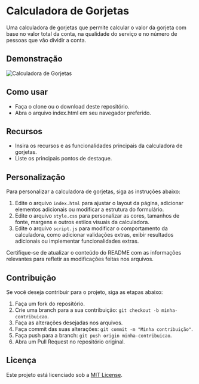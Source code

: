 # Calculadora de Gorjetas

Uma calculadora de gorjetas que permite calcular o valor da gorjeta com base no valor total da conta, na qualidade do serviço e no número de pessoas que vão dividir a conta.

## Demonstração

![Calculadora de Gorjetas](https://github.com/userThaliaoliveira/gorgetas/assets/97253671/efb42b96-9de1-4877-b6b4-af0b6bebad4a)

## Como usar

- Faça o clone ou o download deste repositório.
- Abra o arquivo index.html em seu navegador preferido.

## Recursos

- Insira os recursos e as funcionalidades principais da calculadora de gorjetas.
- Liste os principais pontos de destaque.

## Personalização

Para personalizar a calculadora de gorjetas, siga as instruções abaixo:

1. Edite o arquivo `index.html` para ajustar o layout da página, adicionar elementos adicionais ou modificar a estrutura do formulário.
2. Edite o arquivo `style.css` para personalizar as cores, tamanhos de fonte, margens e outros estilos visuais da calculadora.
3. Edite o arquivo `script.js` para modificar o comportamento da calculadora, como adicionar validações extras, exibir resultados adicionais ou implementar funcionalidades extras.

Certifique-se de atualizar o conteúdo do README com as informações relevantes para refletir as modificações feitas nos arquivos.

## Contribuição

Se você deseja contribuir para o projeto, siga as etapas abaixo:

1. Faça um fork do repositório.
2. Crie uma branch para a sua contribuição: `git checkout -b minha-contribuicao`.
3. Faça as alterações desejadas nos arquivos.
4. Faça commit das suas alterações: `git commit -m "Minha contribuição"`.
5. Faça push para a branch: `git push origin minha-contribuicao`.
6. Abra um Pull Request no repositório original.

## Licença

Este projeto está licenciado sob a [MIT License](LICENSE).
